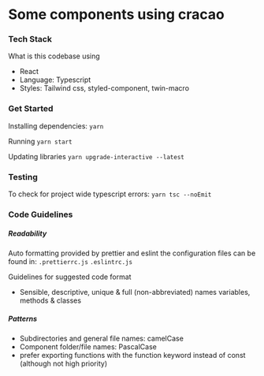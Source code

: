 # Some components using cracao


### Tech Stack

What is this codebase using

- React
- Language: Typescript
- Styles: Tailwind css, styled-component, twin-macro

### Get Started

Installing dependencies:
`yarn`

Running
`yarn start`

Updating libraries
`yarn upgrade-interactive --latest`


### Testing

To check for project wide typescript errors:
`yarn tsc --noEmit`

### Code Guidelines

##### Readability

Auto formatting provided by prettier and eslint
the configuration files can be found in:
`.prettierrc.js`
`.eslintrc.js`

Guidelines for suggested code format

- Sensible, descriptive, unique & full (non-abbreviated) names variables, methods & classes

##### Patterns

- Subdirectories and general file names: camelCase
- Component folder/file names: PascalCase
- prefer exporting functions with the function keyword instead of const (although not high priority)
